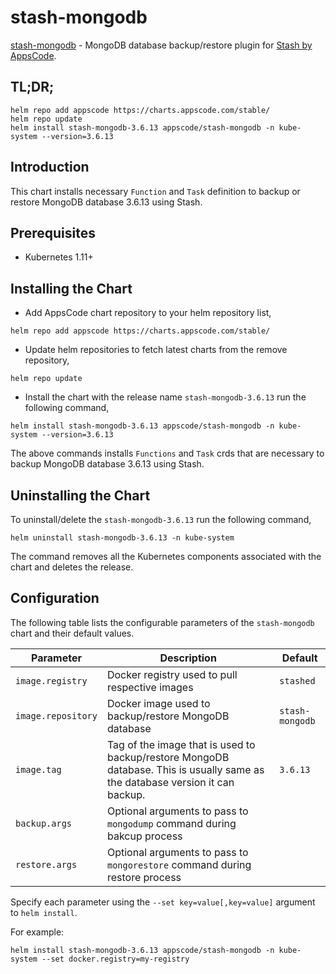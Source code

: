 # stash-mongodb

[stash-mongodb](https://github.com/stashed/stash-mongodb) - MongoDB database backup/restore plugin for [Stash by AppsCode](https://appscode.com/products/stash/).

## TL;DR;

```console
helm repo add appscode https://charts.appscode.com/stable/
helm repo update
helm install stash-mongodb-3.6.13 appscode/stash-mongodb -n kube-system --version=3.6.13
```

## Introduction

This chart installs necessary `Function` and `Task` definition to backup or restore MongoDB database 3.6.13 using Stash.

## Prerequisites

- Kubernetes 1.11+

## Installing the Chart

- Add AppsCode chart repository to your helm repository list,

```console
helm repo add appscode https://charts.appscode.com/stable/
```

- Update helm repositories to fetch latest charts from the remove repository,

```console
helm repo update
```

- Install the chart with the release name `stash-mongodb-3.6.13` run the following command,

```console
helm install stash-mongodb-3.6.13 appscode/stash-mongodb -n kube-system --version=3.6.13
```

The above commands installs `Functions` and `Task` crds that are necessary to backup MongoDB database 3.6.13 using Stash.

## Uninstalling the Chart

To uninstall/delete the `stash-mongodb-3.6.13` run the following command,

```console
helm uninstall stash-mongodb-3.6.13 -n kube-system
```

The command removes all the Kubernetes components associated with the chart and deletes the release.

## Configuration

The following table lists the configurable parameters of the `stash-mongodb` chart and their default values.

| Parameter          | Description                                                                                                                   | Default         |
| ------------------ | ----------------------------------------------------------------------------------------------------------------------------- | --------------- |
| `image.registry`   | Docker registry used to pull respective images                                                                                | `stashed`       |
| `image.repository` | Docker image used to backup/restore MongoDB database                                                                          | `stash-mongodb` |
| `image.tag`        | Tag of the image that is used to backup/restore MongoDB database. This is usually same as the database version it can backup. | `3.6.13`        |
| `backup.args`      | Optional arguments to pass to `mongodump` command during bakcup process                                                       |                 |
| `restore.args`     | Optional arguments to pass to `mongorestore` command during restore process                                                   |                 |

Specify each parameter using the `--set key=value[,key=value]` argument to `helm install`.

For example:

```console
helm install stash-mongodb-3.6.13 appscode/stash-mongodb -n kube-system --set docker.registry=my-registry
```
